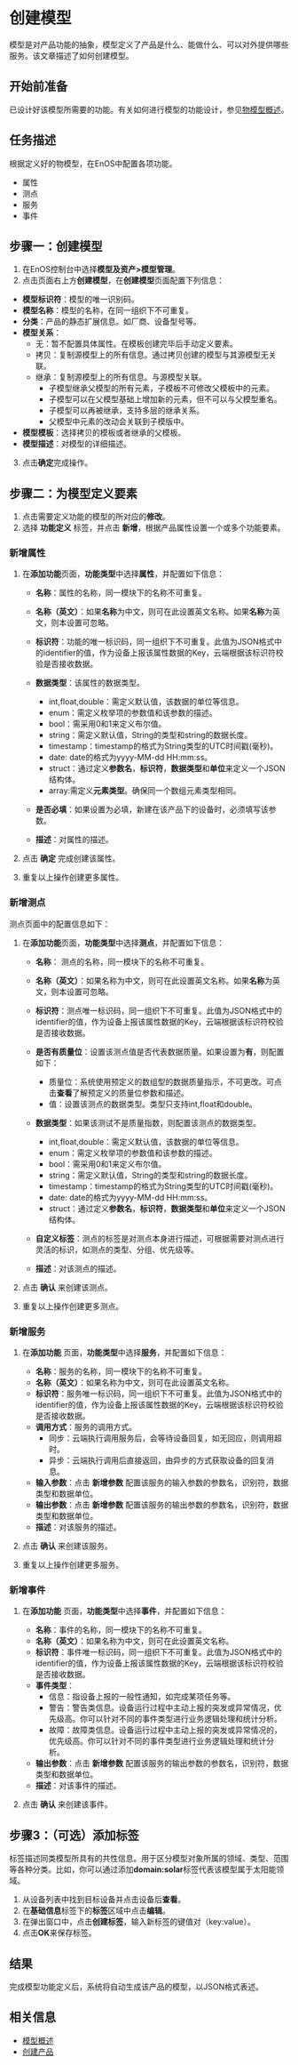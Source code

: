 # 创建模型

模型是对产品功能的抽象，模型定义了产品是什么、能做什么、可以对外提供哪些服务。该文章描述了如何创建模型。

## 开始前准备<beforestart>
已设计好该模型所需要的功能。有关如何进行模型的功能设计，参见[物模型概述](model_overview)。

## 任务描述<description>

根据定义好的物模型，在EnOS中配置各项功能。
- 属性
- 测点
- 服务
- 事件

## 步骤一：创建模型<createmodel>

1. 在EnOS控制台中选择**模型及资产>模型管理**。
2. 点击页面右上方**创建模型**，在**创建模型**页面配置下列信息：
  - **模型标识符**：模型的唯一识别码。
  - **模型名称**：模型的名称，在同一组织下不可重复。
  - **分类**：产品的静态扩展信息。如厂商、设备型号等。
  - **模型关系**：
    - 无：暂不配置具体属性。在模板创建完毕后手动定义要素。
    - 拷贝：复制源模型上的所有信息。通过拷贝创建的模型与其源模型无关联。
    - 继承：复制源模型上的所有信息。与源模型关联。    
      - 子模型继承父模型的所有元素，子模板不可修改父模板中的元素。
      - 子模型可以在父模型基础上增加新的元素，但不可以与父模型重名。
      - 子模型可以再被继承，支持多层的继承关系。
      - 父模型中元素的改动会关联到子模版中。
  - **模型模板**：选择拷贝的模板或者继承的父模板。
  - **模型描述**：对模型的详细描述。
3. 点击**确定**完成操作。

## 步骤二：为模型定义要素<defineelements>

1. 点击需要定义功能的模型的所对应的**修改**。
2. 选择 **功能定义** 标签，并点击 **新增**，根据产品属性设置一个或多个功能要素。

### 新增属性<attributes>

1. 在**添加功能**页面，**功能类型**中选择**属性**，并配置如下信息：
   - **名称**：属性的名称，同一模块下的名称不可重复。
   - **名称（英文）**：如果**名称**为中文，则可在此设置英文名称。如果**名称**为英文，则本设置可忽略。
   - **标识符**：功能的唯一标识码，同一组织下不可重复。此值为JSON格式中的identifier的值，作为设备上报该属性数据的Key，云端根据该标识符校验是否接收数据。
   - **数据类型**：该属性的数据类型。

     + int,float,double：需定义默认值，该数据的单位等信息。
     + enum：需定义枚举项的参数值和该参数的描述。
     + bool：需采用0和1来定义布尔值。
     + string：需定义默认值，String的类型和string的数据长度。
     + timestamp：timestamp的格式为String类型的UTC时间戳(毫秒)。
     + date: date的格式为yyyy-MM-dd HH:mm:ss。
     + struct：通过定义**参数名**，**标识符**，**数据类型**和**单位**来定义一个JSON结构体。
     + array:需定义**元素类型**。确保同一个数组元素类型相同。

   - **是否必填**：如果设置为必填，新建在该产品下的设备时，必须填写该参数。
   - **描述**：对属性的描述。

2. 点击 **确定** 完成创建该属性。

3. 重复以上操作创建更多属性。

### 新增测点<measurepoints>

测点页面中的配置信息如下：
1. 在**添加功能**页面，**功能类型**中选择**测点**，并配置如下信息：
   - **名称**： 测点的名称，同一模块下的名称不可重复。
   - **名称（英文）**：如果名称为中文，则可在此设置英文名称。如果**名称**为英文，则本设置可忽略。
   - **标识符**：测点唯一标识码，同一组织下不可重复。此值为JSON格式中的identifier的值，作为设备上报该属性数据的Key，云端根据该标识符校验是否接收数据。
   - **是否有质量位**：设置该测点值是否代表数据质量。如果设置为**有**，则配置如下：

      + 质量位：系统使用预定义的数组型的数据质量指示，不可更改。可点击**查看**了解预定义的质量位参数和描述。
      + 值：设置该测点的数据类型。类型只支持int,float和double。

   - **数据类型**：如果该测试不是质量指数，则配置该测点的数据类型。
     + int,float,double：需定义默认值，该数据的单位等信息。
     + enum：需定义枚举项的参数值和该参数的描述。
     + bool：需采用0和1来定义布尔值。
     + string：需定义默认值，String的类型和string的数据长度。
     + timestamp：timestamp的格式为String类型的UTC时间戳(毫秒)。
     + date: date的格式为yyyy-MM-dd HH:mm:ss。
     + struct：通过定义**参数名**，**标识符**，**数据类型**和**单位**来定义一个JSON结构体。

   - **自定义标签**：测点的标签是对测点本身进行描述，可根据需要对测点进行灵活的标识，如测点的类型、分组、优先级等。
   - **描述**：对该测点的描述。

2. 点击 **确认** 来创建该测点。

3. 重复以上操作创建更多测点。

### 新增服务<services>

1. 在**添加功能** 页面，**功能类型**中选择**服务**，并配置如下信息：
   - **名称**：服务的名称，同一模块下的名称不可重复。
   - **名称（英文）**：如果名称为中文，则可在此设置英文名称。
   - **标识符**：服务唯一标识码，同一组织下不可重复。此值为JSON格式中的identifier的值，作为设备上报该属性数据的Key，云端根据该标识符校验是否接收数据。
   - **调用方式**：服务的调用方式。
     + 同步：云端执行调用服务后，会等待设备回复，如无回应，则调用超时。
     + 异步：云端执行调用后直接返回，由异步的方式获取设备的回复消息。
   - **输入参数**：点击 **新增参数** 配置该服务的输入参数的参数名，识别符，数据类型和数据单位。
   - **输出参数**：点击 **新增参数** 配置该服务的输出参数的参数名，识别符，数据类型和数据单位。
   - **描述**：对该服务的描述。

2. 点击 **确认** 来创建该服务。

3. 重复以上操作创建更多服务。

### 新增事件<events>

1. 在**添加功能** 页面，**功能类型**中选择**事件**，并配置如下信息：
   - **名称**：事件的名称，同一模块下的名称不可重复。
   - **名称（英文）**：如果名称为中文，则可在此设置英文名称。
   - **标识符**：事件唯一标识码，同一组织下不可重复。此值为JSON格式中的identifier的值，作为设备上报该属性数据的Key，云端根据该标识符校验是否接收数据。
   - **事件类型**：
     + 信息：指设备上报的一般性通知，如完成某项任务等。
     + 警告：警告类信息。设备运行过程中主动上报的突发或异常情况，优先级高。你可以针对不同的事件类型进行业务逻辑处理和统计分析。
     + 故障：故障类信息。设备运行过程中主动上报的突发或异常情况的，优先级高。你可以针对不同的事件类型进行业务逻辑处理和统计分析。
   - **输出参数**：点击 **新增参数**  配置该服务的输出参数的参数名，识别符，数据类型和数据单位。
   - **描述**：对该事件的描述。

2. 点击 **确认** 来创建该事件。

## 步骤3：（可选）添加标签<addtags>
标签描述同类模型所具有的共性信息。用于区分模型对象所属的领域、类型、范围等各种分类。比如，你可以通过添加**domain:solar**标签代表该模型属于太阳能领域。

1. 从设备列表中找到目标设备并点击设备后**查看**。
2. 在**基础信息**标签下的**标签**区域中点击**编辑**。
3. 在弹出窗口中，点击**创建标签**，输入新标签的键值对（key:value）。
4. 点击**OK**来保存标签。


## 结果<result>

完成模型功能定义后，系统将自动生成该产品的模型，以JSON格式表述。

## 相关信息<relatedinformation>

- [模型概述](model_overview)
- [创建产品](../cloud/creating_product)
